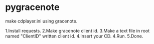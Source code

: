 # pygracenote
make cdplayer.ini using gracenote.

1.Install requests.
2.Make gracenote client id.
3.Make a text file in root named "ClientID" written client id.
4.Insert your CD.
4.Run.
5.Done.
